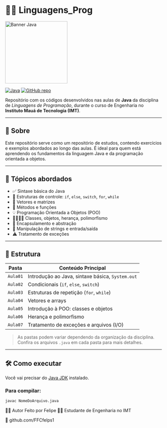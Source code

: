 # 🧑‍💻 Linguagens_Prog

<img src="https://cdn.jsdelivr.net/gh/devicons/devicon/icons/java/java-original-wordmark.svg" alt="Banner Java" width="200"/>

[![Java](https://img.shields.io/badge/Java-ED8B00?style=for-the-badge&logo=java&logoColor=white)](https://www.java.com/)
[![GitHub repo](https://img.shields.io/badge/GitHub-FFCfelps1%2FLinguagens_Prog-181717?style=for-the-badge&logo=github)](https://github.com/FFCfelps1/Linguagens_Prog)

Repositório com os códigos desenvolvidos nas aulas de **Java** da disciplina de *Linguagens de Programação*, durante o curso de Engenharia no **Instituto Mauá de Tecnologia (IMT)**.

---

## 📘 Sobre

Este repositório serve como um repositório de estudos, contendo exercícios e exemplos abordados ao longo das aulas. É ideal para quem está aprendendo os fundamentos da linguagem Java e da programação orientada a objetos.

---

## 🧠 Tópicos abordados

- ✅ Sintaxe básica do Java  
- 🔁 Estruturas de controle: `if`, `else`, `switch`, `for`, `while`  
- 🧱 Vetores e matrizes  
- 🧰 Métodos e funções  
- 💡 Programação Orientada a Objetos (POO)  
- 👨‍👩‍👧‍👦 Classes, objetos, herança, polimorfismo  
- 🧹 Encapsulamento e abstração  
- 🧾 Manipulação de strings e entrada/saída  
- ⚠️ Tratamento de exceções  

---

## 📂 Estrutura

| Pasta       | Conteúdo Principal                               |
|-------------|--------------------------------------------------|
| `Aula01`    | Introdução ao Java, sintaxe básica, `System.out` |
| `Aula02`    | Condicionais (`if`, `else`, `switch`)            |
| `Aula03`    | Estruturas de repetição (`for`, `while`)         |
| `Aula04`    | Vetores e arrays                                  |
| `Aula05`    | Introdução à POO: classes e objetos               |
| `Aula06`    | Herança e polimorfismo                            |
| `Aula07`    | Tratamento de exceções e arquivos (I/O)           |

> As pastas podem variar dependendo da organização da disciplina. Confira os arquivos `.java` em cada pasta para mais detalhes.

---

## 🛠 Como executar

Você vai precisar do [Java JDK](https://www.oracle.com/java/technologies/javase-downloads.html) instalado.

### Para compilar:

```bash
javac NomeDoArquivo.java
```

🙋‍♂️ Autor
Feito por Felipe
👨‍🎓 Estudante de Engenharia no IMT

🔗 github.com/FFCfelps1

